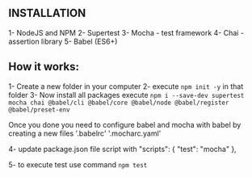 INSTALLATION 
----------------
1- NodeJS and NPM 
2- Supertest 
3- Mocha - test framework 
4- Chai  -assertion library 
5- Babel (ES6+)

How it works: 
-------------
1- Create a new folder in your computer 
2- execute  `npm init -y` in that folder 
3- Now install all packages execute 
`npm i --save-dev supertest mocha chai @babel/cli @babel/core @babel/node @babel/register @babel/preset-env`

Once you done you need to configure babel and mocha with babel by creating a new files 
'.babelrc'
'.mocharc.yaml'

4- update package.json file script with
  "scripts": {
    "test": "mocha"
  },

5- to execute test use command 
`npm test`  